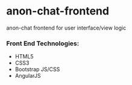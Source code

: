 # anon-chat-frontend
anon-chat frontend for user interface/view logic

### Front End Technologies:
- HTML5
- CSS3
- Bootstrap JS/CSS
- AngularJS